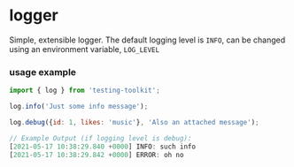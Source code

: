 # logger

Simple, extensible logger.
The default logging level is `INFO`, can be changed using an environment variable, `LOG_LEVEL`

### usage example

```js
import { log } from 'testing-toolkit';

log.info('Just some info message');

log.debug({id: 1, likes: 'music'}, 'Also an attached message');

// Example Output (if logging level is debug): 
[2021-05-17 10:38:29.840 +0000] INFO: such info
[2021-05-17 10:38:29.842 +0000] ERROR: oh no
```